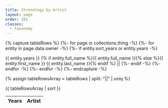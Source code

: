 ```yaml
---
title: Chronology by Artist
layout: page
order: 201
classes: 
  - taxonomy
---
```


{% capture tableRows %}
{%- for page in collections.thing -%}
{%- for entity in page.data.owner -%}
{%- if entity.sort_years or entity.years -%}
  <tr data-sort-as="{% if entity.sort_years %}{{ entity.sort_years }}{% else %}{{ entity.years }}{% endif %}">
    <td>{{ entity.years }}</td>
    <td>{% if entity.full_name %}{{ entity.full_name }}{% else %}{{ entity.first_name }} {{ entity.last_name }}{% endif %}</td>
  </tr>||
{%- endif -%}
{%- endfor -%}
{%- endfor -%}
{%- endcapture -%}

{% assign tableRowsArray = tableRows | split: "||" | uniq %}

<div class="has-rule-lines">
<table class="taxonomy-table" id="artists-chronology">
  <thead class="visually-hidden">
    <tr><th>Years</th><th>Artist</th>
  </thead>
  <tbody>
    {{ tableRowsArray | sort }}
  </tbody>
</table>
</div>
